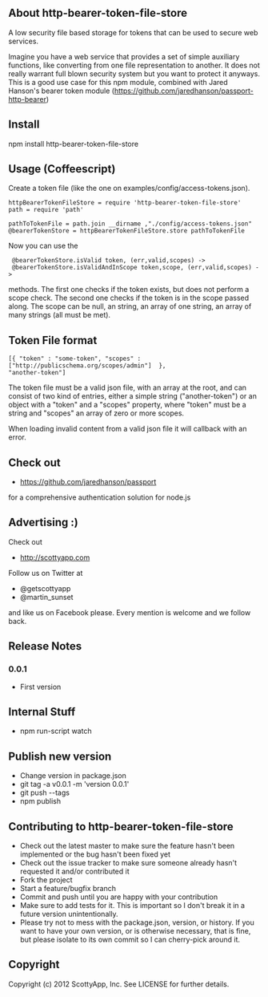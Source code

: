## About http-bearer-token-file-store

A low security file based storage for tokens that can be used to secure web services.

Imagine you have a web service that provides a set of simple auxiliary functions,
like converting from one file representation to another. It does not really
warrant full blown security system but you want to protect it anyways. This is
a good use case for this npm module, combined with Jared Hanson's bearer token module (https://github.com/jaredhanson/passport-http-bearer)

## Install

npm install http-bearer-token-file-store

## Usage (Coffeescript)
  
Create a token file (like the one on examples/config/access-tokens.json). 

	httpBearerTokenFileStore = require 'http-bearer-token-file-store'
	path = require 'path'
	
	pathToTokenFile = path.join __dirname ,"./config/access-tokens.json"
	@bearerTokenStore = httpBearerTokenFileStore.store pathToTokenFile
	
Now you can use the 

	 @bearerTokenStore.isValid token, (err,valid,scopes) ->
	 @bearerTokenStore.isValidAndInScope token,scope, (err,valid,scopes) ->

methods. The first one checks if the token exists, but does not perform a scope
check. The second one checks if the token is in the scope passed along. The scope
can be null, an string, an array of one string, an array of many strings (all must be met).

## Token File format

	[{ "token" : "some-token", "scopes" : ["http://publicschema.org/scopes/admin"]  },
	"another-token"]

The token file must be a valid json file, with an array at the root, and can consist of two kind of entries, either a simple string ("another-token") or an object with a "token" and a "scopes" property, where "token" must be a string and "scopes" an array of zero or more scopes.

When loading invalid content from a valid json file it will callback with an error.

## Check out

* https://github.com/jaredhanson/passport

for a comprehensive authentication solution for node.js

## Advertising :)

Check out 

* http://scottyapp.com

Follow us on Twitter at 

* @getscottyapp
* @martin_sunset

and like us on Facebook please. Every mention is welcome and we follow back.



## Release Notes


### 0.0.1

* First version

## Internal Stuff

* npm run-script watch

## Publish new version

* Change version in package.json
* git tag -a v0.0.1 -m 'version 0.0.1'
* git push --tags
* npm publish

## Contributing to http-bearer-token-file-store
 
* Check out the latest master to make sure the feature hasn't been implemented or the bug hasn't been fixed yet
* Check out the issue tracker to make sure someone already hasn't requested it and/or contributed it
* Fork the project
* Start a feature/bugfix branch
* Commit and push until you are happy with your contribution
* Make sure to add tests for it. This is important so I don't break it in a future version unintentionally.
* Please try not to mess with the package.json, version, or history. If you want to have your own version, or is otherwise necessary, that is fine, but please isolate to its own commit so I can cherry-pick around it.

## Copyright

Copyright (c) 2012 ScottyApp, Inc. See LICENSE for
further details.


